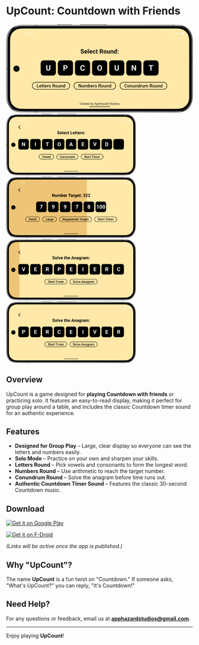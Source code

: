 # UpCount: Countdown with Friends

![UpCount App Icon](https://github.com/AppHazard-Studios/UpCount/blob/main/Screenshots/shrunk/Homescreen.jpg?raw=true)  
<img src="https://github.com/AppHazard-Studios/UpCount/blob/main/Screenshots/shrunk/Letters.jpg?raw=true" width="350" /> <img src="https://github.com/AppHazard-Studios/UpCount/blob/main/Screenshots/shrunk/Numbers.jpg?raw=true" width="350" />
<img src="https://github.com/AppHazard-Studios/UpCount/blob/main/Screenshots/shrunk/Conundrum2.jpg?raw=true" width="350" /> <img src="https://github.com/AppHazard-Studios/UpCount/blob/main/Screenshots/shrunk/Conundrum%20solved.jpg?raw=true" width="350" />

## Overview  
UpCount is a game designed for **playing Countdown with friends** or practicing solo. It features an easy-to-read display, making it perfect for group play around a table, and includes the classic Countdown timer sound for an authentic experience.

## Features  
- **Designed for Group Play** – Large, clear display so everyone can see the letters and numbers easily.  
- **Solo Mode** – Practice on your own and sharpen your skills.  
- **Letters Round** – Pick vowels and consonants to form the longest word.  
- **Numbers Round** – Use arithmetic to reach the target number.  
- **Conundrum Round** – Solve the anagram before time runs out.  
- **Authentic Countdown Timer Sound** – Features the classic 30-second Countdown music.  

## Download  

[![Get it on Google Play](https://upload.wikimedia.org/wikipedia/commons/c/cd/Get_it_on_Google_Play.svg)](https://play.google.com/store/apps/details?id=com.apphazardstudios.upcount)  

[![Get it on F-Droid](https://upload.wikimedia.org/wikipedia/commons/3/34/F-Droid-button.png)](https://f-droid.org/packages/com.apphazardstudios.upcount)  

_(Links will be active once the app is published.)_  

## Why "UpCount"?  
The name **UpCount** is a fun twist on "Countdown." If someone asks, "What's UpCount?" you can reply, "It's Countdown!"  

## Need Help?  
For any questions or feedback, email us at **apphazardstudios@gmail.com**.  

---  
Enjoy playing **UpCount**!  
